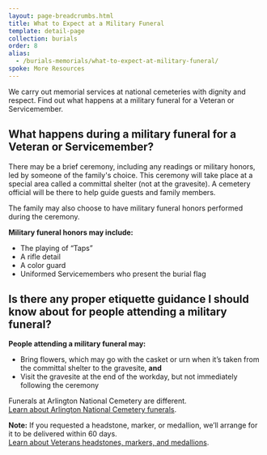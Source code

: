 ```yaml
---
layout: page-breadcrumbs.html
title: What to Expect at a Military Funeral
template: detail-page
collection: burials
order: 8
alias:
  - /burials-memorials/what-to-expect-at-military-funeral/
spoke: More Resources
---
```


<div class="va-introtext">

We carry out memorial services at national cemeteries with dignity and respect. Find out what happens at a military funeral for a Veteran or Servicemember.

</div>

## What happens during a military funeral for a Veteran or Servicemember?

There may be a brief ceremony, including any readings or military honors, led by someone of the family's choice. This ceremony will take place at a special area called a committal shelter (not at the gravesite). A cemetery official will be there to help guide guests and family members.

The family may also choose to have military funeral honors performed during the ceremony. 

**Military funeral honors may include:**
- The playing of “Taps”
- A rifle detail
- A color guard
- Uniformed Servicemembers who present the burial flag

## Is there any proper etiquette guidance I should know about for people attending a military funeral?

**People attending a military funeral may:**
- Bring flowers, which may go with the casket or urn when it’s taken from the committal shelter to the gravesite, **and**
- Visit the gravesite at the end of the workday, but not immediately following the ceremony

Funerals at Arlington National Cemetery are different. <br>
[Learn about Arlington National Cemetery funerals](http://www.arlingtoncemetery.mil/Funerals/About-Funerals).

**Note:** If you requested a headstone, marker, or medallion, we’ll arrange for it to be delivered within 60 days. <br>
[Learn about Veterans headstones, markers, and medallions](/burials-memorials/memorial-items/headstones-markers-medallions/).
